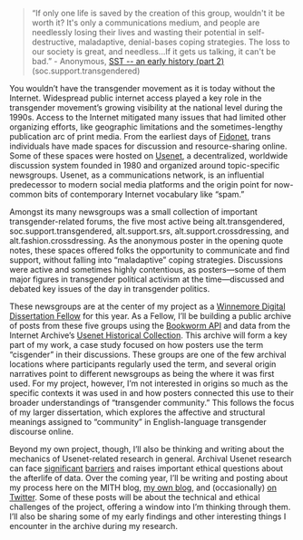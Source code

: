 > “If only one life is saved by the creation of this group, wouldn't it be worth it? It's only a communications medium, and people are needlessly losing their lives and wasting their potential in self-destructive, maladaptive, denial-bases coping strategies. The loss to our society is great, and needless...If it gets us talking, it can't be bad.” - Anonymous, [SST -- an early history (part 2)](https://groups.google.com/forum/#!msg/soc.support.transgendered/8Ap1R-7uRz0/arwkTag6p_sJ) (soc.support.transgendered)

You wouldn’t have the transgender movement as it is today without the Internet. Widespread public internet access played a key role in the transgender movement’s growing visibility at the national level during the 1990s. Access to the Internet mitigated many issues that had limited other organizing efforts, like geographic limitations and the sometimes-lengthy publication arc of print media. From the earliest days of [Fidonet](https://en.wikipedia.org/wiki/FidoNet), trans individuals have made spaces for discussion and resource-sharing online. Some of these spaces were hosted on [Usenet](https://en.wikipedia.org/wiki/Usenet), a decentralized, worldwide discussion system founded in 1980 and organized around topic-specific newsgroups. Usenet, as a communications network, is an influential predecessor to modern social media platforms and the origin point for now-common bits of contemporary Internet vocabulary like “spam.”

Amongst its many newsgroups was a small collection of important transgender-related forums, the five most active being alt.transgendered, soc.support.transgendered, alt.support.srs, alt.support.crossdressing, and alt.fashion.crossdressing. As the anonymous poster in the opening quote notes, these spaces offered folks the opportunity to communicate and find support, without falling into “maladaptive” coping strategies. Discussions were active and sometimes highly contentious, as posters—some of them major figures in transgender political activism at the time—discussed and debated key issues of the day in transgender politics.

These newsgroups are at the center of my project as a [Winnemore Digital Dissertation Fellow](http://mith.umd.edu/community/fellowships/winnemore-fellows/) for this year. As a Fellow, I’ll be building a public archive of posts from these five groups using the [Bookworm API](http://benschmidt.org/projects/bookworm-info/) and data from the Internet Archive’s [Usenet Historical Collection](https://archive.org/details/usenethistorical). This archive will form a key part of my work, a case study focused on how posters use the term “cisgender” in their discussions. These groups are one of the few archival locations where participants regularly used the term, and several origin narratives point to different newsgroups as being the where it was first used. For my project, however, I’m not interested in origins so much as the specific contexts it was used in and how posters connected this use to their broader understandings of “transgender community.” This follows the focus of my larger dissertation, which explores the affective and structural meanings assigned to “community” in English-language transgender discourse online.

Beyond my own project, though, I’ll also be thinking and writing about the mechanics of Usenet-related research in general. Archival Usenet research can face [significant](https://medium.com/message/never-trust-a-corporation-to-do-a-librarys-job-f58db4673351#.4oj9n1ccu) [barriers](http://motherboard.vice.com/en_uk/read/google-a-search-company-has-made-its-internet-archive-impossible-to-search) and raises important ethical questions about the afterlife of data. Over the coming year, I’ll be writing and posting about my process here on the MITH blog, [my own blog](http://averydame.net/?page_id=436), and (occasionally) [on Twitter](https://twitter.com/adame). Some of these posts will be about the technical and ethical challenges of the project, offering a window into I’m thinking through them. I’ll also be sharing some of my early findings and other interesting things I encounter in the archive during my research.